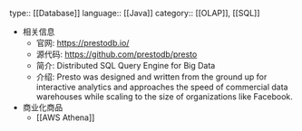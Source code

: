 type:: [[Database]]
language:: [[Java]]
category:: [[OLAP]], [[SQL]]

- 相关信息
	- 官网: https://prestodb.io/
	- 源代码: https://github.com/prestodb/presto
	- 简介: Distributed SQL Query Engine for Big Data
	- 介绍: Presto was designed and written from the ground up for interactive analytics and approaches the speed of commercial data warehouses while scaling to the size of organizations like Facebook.
- 商业化商品
	- [[AWS Athena]]